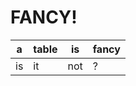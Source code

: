 # FANCY!

| a   | table | is  | fancy |
| --- | ----- | --- | ----- |
| is  | it    | not | ?     |
